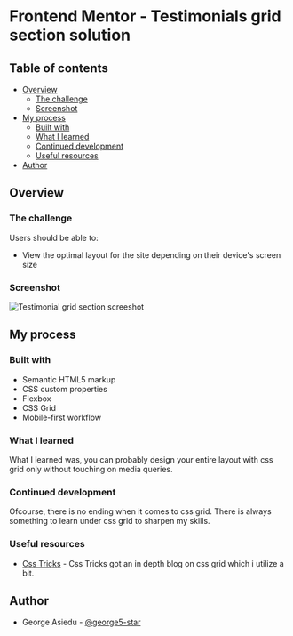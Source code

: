 # Frontend Mentor - Testimonials grid section solution

## Table of contents

- [Overview](#overview)
  - [The challenge](#the-challenge)
  - [Screenshot](#screenshot)
- [My process](#my-process)
  - [Built with](#built-with)
  - [What I learned](#what-i-learned)
  - [Continued development](#continued-development)
  - [Useful resources](#useful-resources)
- [Author](#author)

## Overview

### The challenge

Users should be able to:

- View the optimal layout for the site depending on their device's screen size

### Screenshot

![Testimonial grid section screeshot](./images/testimonial-grid-section-screeshot.png)

## My process

### Built with

- Semantic HTML5 markup
- CSS custom properties
- Flexbox
- CSS Grid
- Mobile-first workflow

### What I learned

What I learned was, you can probably design your entire layout with css grid only without touching on media queries.

### Continued development

Ofcourse, there is no ending when it comes to css grid. There is always something to learn under css grid to sharpen my skills.

### Useful resources

- [Css Tricks](https://www.csstricks.com) - Css Tricks got an in depth blog on css grid which i utilize a bit.

## Author

- George Asiedu - [@george5-star](https://www.frontendmentor.io/profile/@george5-star)

